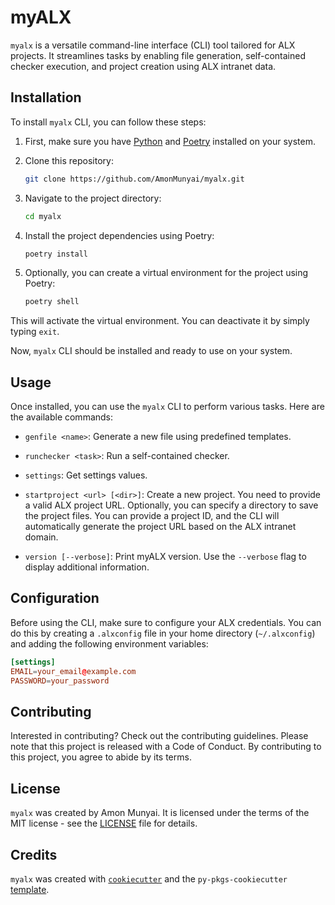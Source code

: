 # myALX

`myalx` is a versatile command-line interface (CLI) tool tailored for ALX projects. It streamlines tasks by enabling file generation, self-contained checker execution, and project creation using ALX intranet data.

## Installation

To install `myalx` CLI, you can follow these steps:

1. First, make sure you have [Python](https://www.python.org/downloads/) and [Poetry](https://python-poetry.org/docs/#installation) installed on your system.

2. Clone this repository:

    ```bash
    git clone https://github.com/AmonMunyai/myalx.git
    ```

3. Navigate to the project directory:

    ```bash
    cd myalx
    ```

4. Install the project dependencies using Poetry:

    ```bash
    poetry install
    ```

5. Optionally, you can create a virtual environment for the project using Poetry:

    ```bash
    poetry shell
    ```

This will activate the virtual environment. You can deactivate it by simply typing `exit`.

Now, `myalx` CLI should be installed and ready to use on your system.

## Usage

Once installed, you can use the `myalx` CLI to perform various tasks. Here are the available commands:

- `genfile <name>`: Generate a new file using predefined templates.

- `runchecker <task>`: Run a self-contained checker.

- `settings`: Get settings values.

- `startproject <url> [<dir>]`: Create a new project. You need to provide a valid ALX project URL. Optionally, you can specify a directory to save the project files. You can provide a project ID, and the CLI will automatically generate the project URL based on the ALX intranet domain.

- `version [--verbose]`: Print myALX version. Use the `--verbose` flag to display additional information.

## Configuration

Before using the CLI, make sure to configure your ALX credentials. You can do this by creating a `.alxconfig` file in your home directory (`~/.alxconfig`) and adding the following environment variables:

```toml
[settings]
EMAIL=your_email@example.com
PASSWORD=your_password

```

## Contributing

Interested in contributing? Check out the contributing guidelines. Please note that this project is released with a Code of Conduct. By contributing to this project, you agree to abide by its terms.

## License

`myalx` was created by Amon Munyai. It is licensed under the terms of the MIT license - see the [LICENSE](LICENSE) file for details.

## Credits

`myalx` was created with [`cookiecutter`](https://cookiecutter.readthedocs.io/en/latest/) and the `py-pkgs-cookiecutter` [template](https://github.com/py-pkgs/py-pkgs-cookiecutter).
